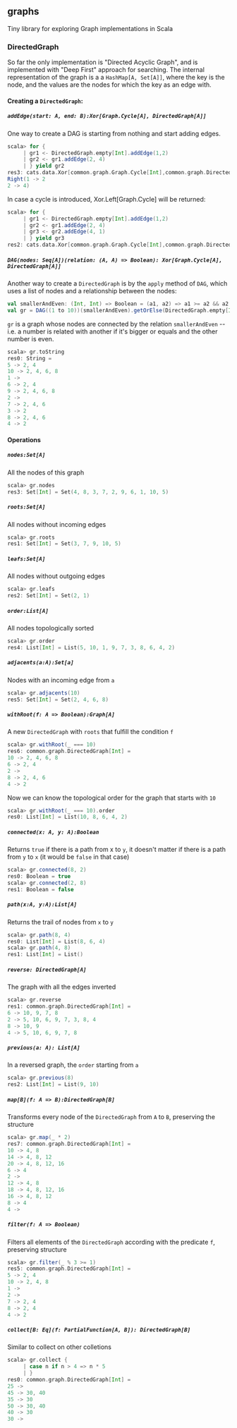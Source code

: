 ## graphs

Tiny library for exploring Graph implementations in Scala

### DirectedGraph
So far the only implementation is "Directed Acyclic Graph", and is implemented with "Deep First" approach for searching. The internal representation of the graph is a a `HashMap[A, Set[A]]`, where the key is the node, and the values are the nodes for which the key as an edge with.

#### Creating a `DirectedGraph`:

##### `addEdge(start: A, end: B):Xor[Graph.Cycle[A], DirectedGraph[A]]`

One way to create a DAG is starting from nothing and start adding edges.

```scala
scala> for {
     | gr1 <- DirectedGraph.empty[Int].addEdge(1,2)
     | gr2 <- gr1.addEdge(2, 4)
     | } yield gr2
res3: cats.data.Xor[common.graph.Graph.Cycle[Int],common.graph.DirectedGraph[Int]] =
Right(1 -> 2
2 -> 4)
```

In case a cycle is introduced, Xor.Left[Graph.Cycle] will be returned:

```scala
scala> for {
     | gr1 <- DirectedGraph.empty[Int].addEdge(1,2)
     | gr2 <- gr1.addEdge(2, 4)
     | gr3 <- gr2.addEdge(4, 1)
     | } yield gr3
res2: cats.data.Xor[common.graph.Graph.Cycle[Int],common.graph.DirectedGraph[Int]] = Left(Cycle(List(4, 1, 2, 4)))
```

##### `DAG(nodes: Seq[A])(relation: (A, A) => Boolean): Xor[Graph.Cycle[A], DirectedGraph[A]]`

Another way to create a `DirectedGraph` is by the `apply` method of `DAG`, which uses a list of nodes and a relationship between the nodes:

```scala
val smallerAndEven: (Int, Int) => Boolean = (a1, a2) => a1 >= a2 && a2 % 2 == 0
val gr = DAG((1 to 10))(smallerAndEven).getOrElse(DirectedGraph.empty[Int])
```

`gr` is a graph whose nodes are connected by the relation `smallerAndEven` -- i.e. a number is related with another if it's bigger or equals and the other number is even.

```scala
scala> gr.toString
res0: String =
5 -> 2, 4
10 -> 2, 4, 6, 8
1 ->
6 -> 2, 4
9 -> 2, 4, 6, 8
2 ->
7 -> 2, 4, 6
3 -> 2
8 -> 2, 4, 6
4 -> 2
```

#### Operations

##### `nodes:Set[A]`
All the nodes of this graph
```scala
scala> gr.nodes
res3: Set[Int] = Set(4, 8, 3, 7, 2, 9, 6, 1, 10, 5)
```

##### `roots:Set[A]`
All nodes without incoming edges
```scala
scala> gr.roots
res1: Set[Int] = Set(3, 7, 9, 10, 5)
```

##### `leafs:Set[A]`
All nodes without outgoing edges
```scala
scala> gr.leafs
res2: Set[Int] = Set(2, 1)
```


##### `order:List[A]`
All nodes topologically sorted
```scala
scala> gr.order
res4: List[Int] = List(5, 10, 1, 9, 7, 3, 8, 6, 4, 2)
```

##### `adjacents(a:A):Set[a]`
Nodes with an incoming edge from `a`
```scala
scala> gr.adjacents(10)
res5: Set[Int] = Set(2, 4, 6, 8)
```

##### `withRoot(f: A => Boolean):Graph[A]`
A new `DirectedGraph` with `roots` that fulfill the condition `f`
```scala
scala> gr.withRoot(_ === 10)
res6: common.graph.DirectedGraph[Int] =
10 -> 2, 4, 6, 8
6 -> 2, 4
2 ->
8 -> 2, 4, 6
4 -> 2
```


Now we can know the topological order for the graph that starts with `10`
```scala
scala> gr.withRoot(_ === 10).order
res0: List[Int] = List(10, 8, 6, 4, 2)
```

##### `connected(x: A, y: A):Boolean`
Returns `true` if there is a path from x to `y`, it doesn't matter if there is a path from `y` to `x` (it would be `false` in that case)
```scala
scala> gr.connected(8, 2)
res0: Boolean = true
scala> gr.connected(2, 8)
res1: Boolean = false
```

##### `path(x:A, y:A):List[A]`
Returns the trail of nodes from `x` to `y`
```scala
scala> gr.path(8, 4)
res0: List[Int] = List(8, 6, 4)
scala> gr.path(4, 8)
res1: List[Int] = List()
```

##### `reverse: DirectedGraph[A]`
The graph with all the edges inverted
```scala
scala> gr.reverse
res1: common.graph.DirectedGraph[Int] =
6 -> 10, 9, 7, 8
2 -> 5, 10, 6, 9, 7, 3, 8, 4
8 -> 10, 9
4 -> 5, 10, 6, 9, 7, 8
```

##### `previous(a: A): List[A]`
In a reversed graph, the `order` starting from `a`
```scala
scala> gr.previous(8)
res2: List[Int] = List(9, 10)
```

##### `map[B](f: A => B):DirectedGraph[B]`
Transforms every node of the `DirectedGraph` from `A` to `B`, preserving the structure
```scala
scala> gr.map(_ * 2)
res7: common.graph.DirectedGraph[Int] =
10 -> 4, 8
14 -> 4, 8, 12
20 -> 4, 8, 12, 16
6 -> 4
2 ->
12 -> 4, 8
18 -> 4, 8, 12, 16
16 -> 4, 8, 12
8 -> 4
4 ->
```

##### `filter(f: A => Boolean)`
Filters all elements of the `DirectedGraph` according with the predicate `f`, preserving structure
```scala
scala> gr.filter(_ % 3 >= 1)
res5: common.graph.DirectedGraph[Int] =
5 -> 2, 4
10 -> 2, 4, 8
1 ->
2 ->
7 -> 2, 4
8 -> 2, 4
4 -> 2
```


##### `collect[B: Eq](f: PartialFunction[A, B]): DirectedGraph[B]`
Similar to collect on other colletions
```scala
scala> gr.collect {
     | case n if n > 4 => n * 5
     | }
res0: common.graph.DirectedGraph[Int] =
25 ->
45 -> 30, 40
35 -> 30
50 -> 30, 40
40 -> 30
30 ->
```
